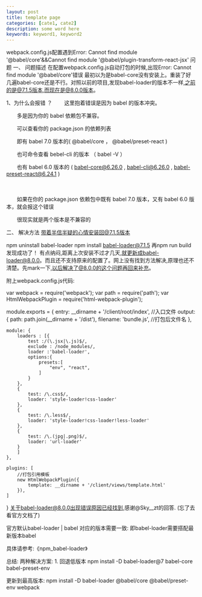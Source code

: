 ```yaml
---
layout: post
title: template page
categories: [cate1, cate2]
description: some word here
keywords: keyword1, keyword2
---
```


webpack.config.js配置遇到Error: Cannot find module '@babel/core'&&Cannot find module '@babel/plugin-transform-react-jsx' 问题
一、 问题描述
在配置webpack.config.js自动打包的时候,出现Error: Cannot find module '@babel/core'错误
最初以为是babel-core没有安装上。重装了好几遍babel-core还是不行。对照以前的项目,发现babel-loader的版本不一样,之前的是@7.1.5版本,而现在是@8.0.0版本。

1、为什么会报错 ？
　　这里抱着错误是因为 babel 的版本冲突。

　　多是因为你的 babel 依赖包不兼容。

 

　　可以查看你的 package.json 的依赖列表

　　即有 babel 7.0 版本的( @babel/core ， @babel/preset-react )

　　也可命令查看 bebel-cli 的版本 （ babel -V ）

　　也有 babel 6.0 版本的 ( babel-core@6.26.0 , babel-cli@6.26.0 , babel-preset-react@6.24.1 )

　　

　　如果在你的 package.json 依赖包中既有 babel 7.0 版本，又有 babel 6.0 版本，就会报这个错误

　　很现实就是两个版本是不兼容的

 
二、 解决方法
带着半信半疑的心情安装回@7.1.5版本

npm uninstall babel-loader
npm install babel-loader@7.1.5
再npm run build发现成功了！
有点纳闷,距离上次安装不过才几天,就更新成babel-loader@8.0.0。而且还不支持原来的配置了。网上没有找到方法解决,原理也还不清楚。先mark一下,以后解决了@8.0.0的这个问题再回来补充。

附上webpack.config.js代码:

var webpack = require('webpack');
var path = require('path');
var HtmlWebpackPlugin = require('html-webpack-plugin');

module.exports = {
    entry: __dirname + '/client/root/index', //入口文件
    output: {
        path: path.join(__dirname + '/dist'),
        filename: 'bundle.js',  //打包后文件名
    },

    module: {
        loaders : [{
            test :/(\.jsx|\.js)$/,
            exclude : /node_modules/,
            loader :'babel-loader',
            options:{
                presets:[
                    "env", "react", 
                ]
            }
        },
        {
            test: /\.css$/,
            loader: 'style-loader!css-loader'
        },
        {
            test: /\.less$/,
            loader: 'style-loader!css-loader!less-loader'
        },
        {
            test: /\.(jpg|.png)$/,
            loader: 'url-loader'
        }
        ]
    },

    plugins: [
        //打包引用模板
        new HtmlWebpackPlugin({
            template: __dirname + '/client/views/template.html'
        }),
    ]
}
关于babel-loader@8.0.0出现错误原因已经找到,感谢@Sky__zt的回答.
(忘了去看官方文档了)

官方默认babel-loader | babel 对应的版本需要一致: 即babel-loader需要搭配最新版本babel



具体请参考:《npm_babel-loader》

总结:
两种解决方案: 1. 回退低版本
npm install -D babel-loader@7 babel-core babel-preset-env

更新到最高版本:
npm install -D babel-loader @babel/core @babel/preset-env webpack